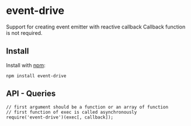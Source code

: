 # event-drive

Support for creating event emitter with reactive callback
Callback function is not required.

## Install

Install with [npm](http://npmjs.org/):

    npm install event-drive

## API - Queries

    // first argument should be a function or an array of function
    // first function of exec is called asynchronously
    require('event-drive')(exec[, callback]);
    
